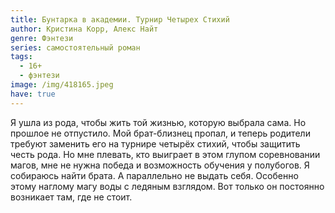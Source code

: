 ```yaml
---
title: Бунтарка в академии. Турнир Четырех Стихий
author: Кристина Корр, Алекс Найт
genre: Фэнтези
series: самостоятельный роман
tags:
  - 16+
  - фэнтези
image: /img/418165.jpeg
have: true
---
```

Я ушла из рода, чтобы жить той жизнью, которую выбрала сама. Но прошлое не отпустило. Мой брат-близнец пропал, и теперь родители требуют заменить его на турнире четырёх стихий, чтобы защитить честь рода. Но мне плевать, кто выиграет в этом глупом соревновании магов, мне не нужна победа и возможность обучения у полубогов. Я собираюсь найти брата. А параллельно не выдать себя. Особенно этому наглому магу воды с ледяным взглядом. Вот только он постоянно возникает там, где не стоит.